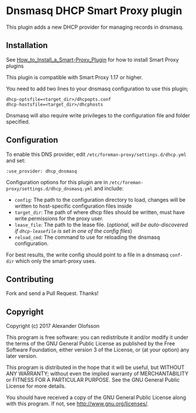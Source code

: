 # Dnsmasq DHCP Smart Proxy plugin


This plugin adds a new DHCP provider for managing records in dnsmasq.

## Installation

See [How_to_Install_a_Smart-Proxy_Plugin](http://projects.theforeman.org/projects/foreman/wiki/How_to_Install_a_Smart-Proxy_Plugin)
for how to install Smart Proxy plugins

This plugin is compatible with Smart Proxy 1.17 or higher.

You need to add two lines to your dnsmasq configuration to use this plugin;
```
dhcp-optsfile=<target_dir>/dhcpopts.conf
dhcp-hostsfile=<target_dir>/dhcphosts
```

Dnsmasq will also require write privileges to the configuration file and folder specified.

## Configuration

To enable this DNS provider, edit `/etc/foreman-proxy/settings.d/dhcp.yml` and set:

    :use_provider: dhcp_dnsmasq

Configuration options for this plugin are in `/etc/foreman-proxy/settings.d/dhcp_dnsmasq.yml` and include:

* `config`: The path to the configuration directory to load, changes will be written to host-specific configuration files inside
* `target_dir`: The path of where dhcp files should be written, must have write permissions for the proxy user.
* `lease_file`: The path to the lease file. (*optional, will be auto-discovered if `dhcp-leasefile` is set in one of the config files*)
* `reload_cmd`: The command to use for reloading the dnsmasq configuration.

For best results, the write config should point to a file in a dnsmasq `conf-dir` which only the smart-proxy uses.

## Contributing

Fork and send a Pull Request. Thanks!

## Copyright

Copyright (c) 2017 Alexander Olofsson

This program is free software: you can redistribute it and/or modify
it under the terms of the GNU General Public License as published by
the Free Software Foundation, either version 3 of the License, or
(at your option) any later version.

This program is distributed in the hope that it will be useful,
but WITHOUT ANY WARRANTY; without even the implied warranty of
MERCHANTABILITY or FITNESS FOR A PARTICULAR PURPOSE.  See the
GNU General Public License for more details.

You should have received a copy of the GNU General Public License
along with this program.  If not, see <http://www.gnu.org/licenses/>.

